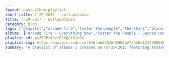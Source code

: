 ```yaml
---
layout: post-album-playlist
short-title: 7-29-2017 - Lollapalooza
title: 7-29-2017 - Lollapalooza
category: blog
tags: ["playlist","arcade-fire","foster-the-people","the-shins","blink-182","crystal-castles","various-artists","the-xx","the-xx"]
albums: ["Arcade Fire - Everything Now","Foster The People - Sacred Hearts Club","The Shins - Heartworms","blink-182 - California (Deluxe Edition)","Crystal Castles - Amnesty (I)","Various Artists - Coloring Book","The xx - I See You","The xx - xx"]
playlist-id: 4sZRBPz4RztE28Qe7U1nOG
playlist-img: https://mosaic.scdn.co/640/ab67616d0000b273a36d123f9906888d0af2aed8ab67616d0000b273c7db54ebdd4f61877a3bd75bab67616d0000b273ca02f2ecba4a803b191c7eabab67616d0000b273cc234e7ccb8f22f190838493
summary: "A playlist of albums I created on 07-29-2017 featuring Arcade Fire, Foster The People, The Shins, blink-182, Crystal Castles, Various Artists, The xx, and The xx."
---
```

